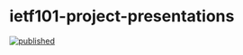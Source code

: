 # ietf101-project-presentations
[![published](https://static.production.devnetcloud.com/codeexchange/assets/images/devnet-published.svg)](https://developer.cisco.com/codeexchange/github/repo/eckeltest/ietf101-project-presentations)
